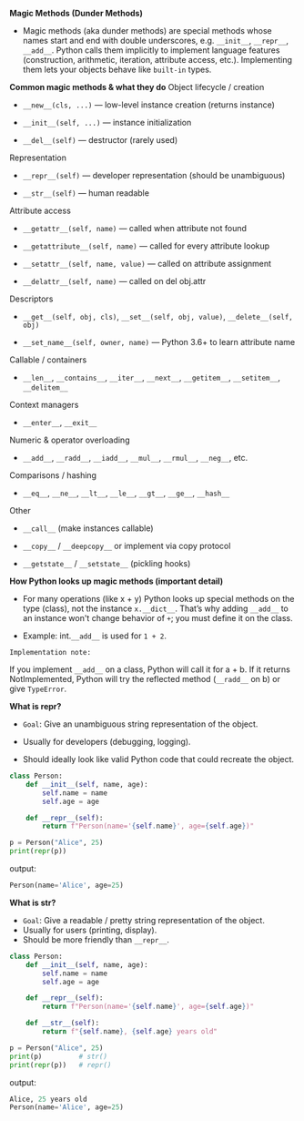 **Magic Methods (Dunder Methods)**
- Magic methods (aka dunder methods) are special methods whose names start and end with double underscores, e.g. `__init__`, `__repr__`, `__add__`. Python calls them implicitly to implement language features (construction, arithmetic, iteration, attribute access, etc.). Implementing them lets your objects behave like `built-in` types.

**Common magic methods & what they do**
Object lifecycle / creation

- `__new__(cls, ...)` — low-level instance creation (returns instance)

- `__init__(self, ...)` — instance initialization

- `__del__(self)` — destructor (rarely used)

Representation

- `__repr__(self)` — developer representation (should be unambiguous)

- `__str__(self)` — human readable

Attribute access

- `__getattr__(self, name)` — called when attribute not found

- `__getattribute__(self, name)` — called for every attribute lookup

- `__setattr__(self, name, value)` — called on attribute assignment

- `__delattr__(self, name)` — called on del obj.attr

Descriptors

- `__get__(self, obj, cls)`, `__set__(self, obj, value)`, `__delete__(self, obj)`

- `__set_name__(self, owner, name)` — Python 3.6+ to learn attribute name

Callable / containers

- `__len__`, `__contains__`, `__iter__`, `__next__`, `__getitem__`, `__setitem__`, `__delitem__`

Context managers

- `__enter__`, `__exit__`

Numeric & operator overloading

- `__add__`, `__radd__`, `__iadd__`, `__mul__`, `__rmul__`, `__neg__`, etc.

Comparisons / hashing

- `__eq__`, `__ne__`, `__lt__`, `__le__`, `__gt__`, `__ge__`, `__hash__`

Other

- `__call__` (make instances callable)

- `__copy__` / `__deepcopy__` or implement via copy protocol

- `__getstate__` / `__setstate__` (pickling hooks)

**How Python looks up magic methods (important detail)**

- For many operations (like x + y) Python looks up special methods on the type (class), not the instance `x.__dict__`. That’s why adding `__add__` to an instance won't change behavior of `+`; you must define it on the class.

- Example: int.`__add__` is used for `1 + 2`.

`Implementation note:`

 If you implement `__add__` on a class, Python will call it for a + b. If it returns NotImplemented, Python will try the reflected method (`__radd__` on b) or give `TypeError`.

**What is __repr__?**

- `Goal`: Give an unambiguous string representation of the object.

- Usually for developers (debugging, logging).

- Should ideally look like valid Python code that could recreate the object.

```python
class Person:
    def __init__(self, name, age):
        self.name = name
        self.age = age

    def __repr__(self):
        return f"Person(name='{self.name}', age={self.age})"

p = Person("Alice", 25)
print(repr(p))
```
output:
```python
Person(name='Alice', age=25)
```
**What is __str__?**

- `Goal`: Give a readable / pretty string representation of the object.
- Usually for users (printing, display).
- Should be more friendly than `__repr__`.
```python
class Person:
    def __init__(self, name, age):
        self.name = name
        self.age = age

    def __repr__(self):
        return f"Person(name='{self.name}', age={self.age})"

    def __str__(self):
        return f"{self.name}, {self.age} years old"

p = Person("Alice", 25)
print(p)         # str()
print(repr(p))   # repr()
```
output:
```python
Alice, 25 years old
Person(name='Alice', age=25)
```